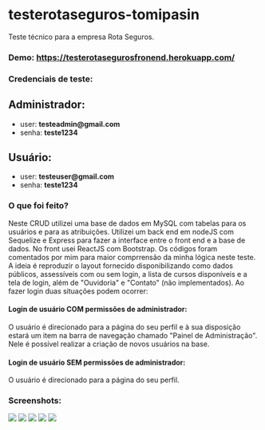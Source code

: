 # testerotaseguros-tomipasin
Teste técnico para a empresa Rota Seguros.

### Demo: <a href="https://testerotasegurosfronend.herokuapp.com/">https://testerotasegurosfronend.herokuapp.com/</a>

### Credenciais de teste:

## Administrador:
<ul>
<li>user: <strong>testeadmin@gmail.com</strong></li>
<li>senha: <strong>teste1234</strong></li>
</ul>

## Usuário:
<ul>
<li>user: <strong>testeuser@gmail.com</strong></li>
<li>senha: <strong>teste1234</strong></li>
</ul>


### O que foi feito? 

Neste CRUD utilizei uma base de dados em MySQL com tabelas para os usuários e para as atribuições. 
Utilizei um back end em nodeJS com Sequelize e Express para fazer a interface entre o front end e a base de dados. 
No front usei ReactJS com Bootstrap. 
Os códigos foram comentados por mim para maior comprrensão da minha lógica neste teste.
A ideia é reproduzir o layout fornecido disponibilizando como dados públicos, assessíveis com ou sem login, a lista de cursos disponíveis e a tela de login, além de "Ouvidoria" e "Contato" (não implementados). 
Ao fazer login duas situações podem ocorrer:

#### Login de usuário COM permissões de administrador:
O usuário é direcionado para a página do seu perfil e à sua disposição estará um item na barra de navegação chamado "Painel de Administração". Nele é possível realizar a criação de novos usuários na base. 

#### Login de usuário SEM permissões de administrador:
O usuário é direcionado para a página do seu perfil. 



### Screenshots:

<img src="https://tomipasin.com/assets/img/rotaseguros1.png" />

<img src="https://tomipasin.com/assets/img/rotaseguros2.png" />

<img src="https://tomipasin.com/assets/img/rotaseguros3.png" />

<img src="https://tomipasin.com/assets/img/rotaseguros4.png" />

<img src="https://tomipasin.com/assets/img/rotaseguros5.png" />





